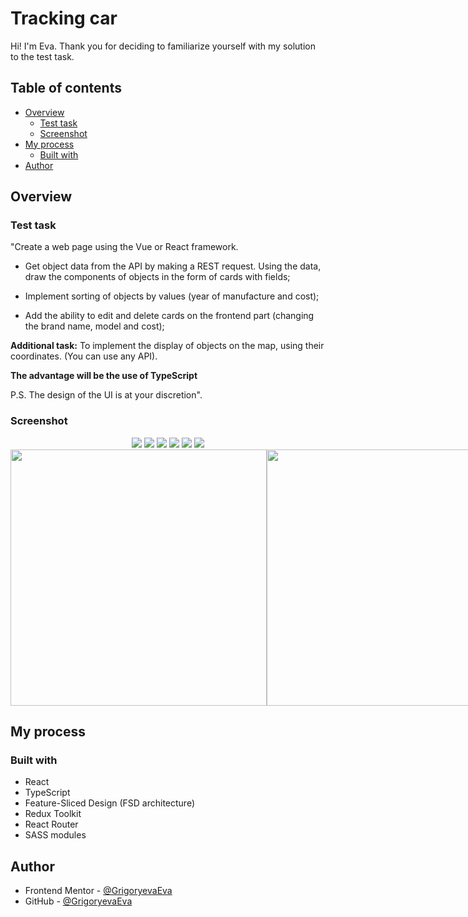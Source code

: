 # Tracking car

Hi! I'm Eva. Thank you for deciding to familiarize yourself with my solution to the test task.

## Table of contents

- [Overview](#overview)
  - [Test task](#test-task)
  - [Screenshot](#screenshot)
- [My process](#my-process)
  - [Built with](#built-with)
- [Author](#author)

## Overview

### Test task

"Create a web page using the Vue or React framework.

- Get object data from the API by making a REST request. Using the data, draw the components of objects in the form of cards with fields;

- Implement sorting of objects by values (year of manufacture and cost);

- Add the ability to edit and delete cards on the frontend part (changing the brand name, model and cost);

**Additional task:**
To implement the display of objects on the map, using their coordinates. (You can use any API).

**The advantage will be the use of TypeScript**

P.S. The design of the UI is at your discretion".

### Screenshot

<div align="center">
  <img src='./screenshots/Desktop.png'>
  <img src='./screenshots/Desktop-hover.png'>
  <img src='./screenshots/Desktop-modal.png'>
  <img src='./screenshots/Tablet.png'>
  <img src='./screenshots/Tablet-hover.png'>
  <img src='./screenshots/Tablet-modal.png'>
  <div style='display: flex;'>
    <img src='./screenshots/Mobile.png' width='410px'>
    <img src='./screenshots/Mobile-hover.png' width='410px'>
    <img src='./screenshots/Mobile-modal.png' width='410px'>
  </div>
</div>

## My process

### Built with

- React
- TypeScript
- Feature-Sliced Design (FSD architecture)
- Redux Toolkit
- React Router
- SASS modules

## Author

- Frontend Mentor - [@GrigoryevaEva](https://www.frontendmentor.io/profile/GrigoryevaEva)
- GitHub - [@GrigoryevaEva](https://github.com/GrigoryevaEva)